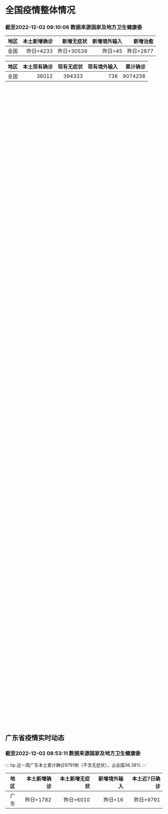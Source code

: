 
# 全国疫情整体情况
### 截至2022-12-02 09:10:06 数据来源国家及地方卫生健康委

|地区|本土新增确诊|新增无症状|新增境外输入|新增治愈|
|:--:|---:|---:|---:|---:|
|全国|昨日+4233|昨日+30539|昨日+45|昨日+2877|

|地区|本土现有确诊|现有无症状|现有境外输入|累计确诊|
|:--:|---:|---:|---:|---:|
|全国|38012|394333|736|9074256|

<ChinaMap :dataList="dataList" :title="title"/>

<div id="chinaDayModify" style="width:100%;height:500px;margin-bottom:10px;"></div>
<div id="chinaAddHistoryData" style="width:100%;height:500px;margin-bottom:10px;"></div>
<div id="chinaNowHistoryData" style="width:100%;height:500px;margin-bottom:10px;"></div>
<div id="chinaTotalHistoryData" style="width:100%;height:500px;margin-bottom:10px;"></div>


## 广东省疫情实时动态
### 截至2022-12-02 08:53:11 数据来源国家及地方卫生健康委

::: tip 近一周广东本土累计确诊9791例（不含无症状），占全国36.38%
:::

|地区|本土新增确诊|本土新增无症状|新增境外输入|本土近7日确诊|
|:--:|---:|---:|---:|---:|
|广东|昨日+1782|昨日+6010|昨日+16|昨日+9791|

<div id="guangdongModify" style="width:100%;height:500px;margin-bottom:10px;"></div>
<div id="guangdongTotalHistory" style="width:100%;height:500px;margin-bottom:10px;"></div>
<div id="guangzhouModifyHistory" style="width:100%;height:500px;margin-bottom:10px;"></div>


<script>
import * as echarts from 'echarts'
export default {
  data(){
    return {
      title: '新增本土确诊',
      dataList: [{name: '台湾', value: 0, addList: []},{name: '香港', value: 0, addList: []},{name: '湖北', value: 20, addList: [{name: '武汉', num: 20},
]},{name: '上海', value: 26, addList: [{name: '浦东', num: 10},
{name: '松江', num: 4},
{name: '嘉定', num: 3},
{name: '闵行', num: 2},
{name: '徐汇', num: 2},
]},{name: '吉林', value: 10, addList: [{name: '松原', num: 1},
]},{name: '广东', value: 1782, addList: [{name: '广州', num: 1468},
{name: '深圳', num: 81},
{name: '佛山', num: 42},
{name: '湛江', num: 31},
{name: '茂名', num: 25},
]},{name: '北京', value: 942, addList: [{name: '朝阳', num: 232},
{name: '通州', num: 127},
{name: '海淀', num: 85},
{name: '东城', num: 83},
{name: '经济开发区', num: 51},
]},{name: '四川', value: 169, addList: [{name: '成都', num: 128},
{name: '外省返川人员', num: 24},
{name: '德阳', num: 7},
{name: '阿坝', num: 2},
{name: '凉山', num: 2},
]},{name: '海南', value: 26, addList: [{name: '海口', num: 6},
{name: '陵水县', num: 4},
{name: '文昌', num: 3},
{name: '东方', num: 3},
{name: '三亚', num: 2},
]},{name: '内蒙古', value: 55, addList: [{name: '呼和浩特', num: 51},
{name: '赤峰', num: 3},
{name: '鄂尔多斯', num: 1},
]},{name: '河南', value: 81, addList: [{name: '郑州', num: 77},
{name: '商丘', num: 2},
{name: '漯河', num: 1},
{name: '安阳', num: 1},
]},{name: '重庆', value: 189, addList: [{name: '九龙坡区', num: 48},
{name: '渝北区', num: 22},
{name: '南岸区', num: 16},
{name: '渝中区', num: 8},
{name: '巴南区', num: 8},
]},{name: '福建', value: 83, addList: [{name: '厦门', num: 26},
{name: '漳州', num: 16},
{name: '三明', num: 10},
{name: '南平', num: 8},
{name: '泉州', num: 7},
]},{name: '陕西', value: 68, addList: [{name: '渭南', num: 44},
{name: '西安', num: 6},
{name: '汉中', num: 6},
{name: '延安', num: 5},
{name: '榆林', num: 4},
]},{name: '黑龙江', value: 87, addList: [{name: '哈尔滨', num: 66},
{name: '齐齐哈尔', num: 9},
{name: '双鸭山', num: 5},
{name: '佳木斯', num: 4},
{name: '牡丹江', num: 2},
]},{name: '山西', value: 193, addList: [{name: '阳泉', num: 87},
{name: '晋城', num: 39},
{name: '长治', num: 20},
{name: '大同', num: 17},
{name: '太原', num: 8},
]},{name: '浙江', value: 114, addList: [{name: '杭州', num: 36},
{name: '绍兴', num: 17},
{name: '宁波', num: 17},
{name: '湖州', num: 15},
{name: '温州', num: 12},
]},{name: '云南', value: 173, addList: [{name: '昆明', num: 51},
{name: '大理', num: 39},
{name: '昭通市', num: 28},
{name: '迪庆州', num: 17},
{name: '红河', num: 14},
]},{name: '山东', value: 42, addList: [{name: '济南', num: 16},
{name: '青岛', num: 10},
{name: '临沂', num: 4},
{name: '淄博', num: 4},
{name: '泰安', num: 3},
]},{name: '江苏', value: 27, addList: [{name: '无锡', num: 6},
{name: '南京', num: 6},
{name: '苏州', num: 5},
{name: '连云港', num: 4},
{name: '泰州', num: 3},
]},{name: '河北', value: 18, addList: [{name: '石家庄', num: 18},
]},{name: '天津', value: 1, addList: [{name: '未公布来源', num: 1},
]},{name: '新疆', value: 11, addList: [{name: '喀什', num: 5},
{name: '和田', num: 4},
{name: '乌鲁木齐', num: 2},
]},{name: '辽宁', value: 49, addList: [{name: '沈阳', num: 31},
{name: '盘锦', num: 4},
{name: '大连', num: 4},
{name: '抚顺', num: 3},
{name: '铁岭', num: 2},
]},{name: '广西', value: 9, addList: [{name: '桂林', num: 7},
{name: '来宾', num: 1},
{name: '贵港', num: 1},
]},{name: '湖南', value: 30, addList: [{name: '长沙', num: 7},
{name: '湘潭', num: 7},
{name: '张家界', num: 4},
{name: '郴州', num: 3},
{name: '娄底', num: 2},
]},{name: '安徽', value: 4, addList: [{name: '宣城', num: 2},
{name: '铜陵', num: 1},
{name: '芜湖', num: 1},
]},{name: '甘肃', value: 0, addList: []},{name: '江西', value: 1, addList: [{name: '九江', num: 1},
]},{name: '西藏', value: 1, addList: [{name: '未公布来源', num: 1},
]},{name: '贵州', value: 12, addList: []},{name: '澳门', value: 0, addList: []},{name: '青海', value: 9, addList: [{name: '未公布来源', num: 9},
]},{name: '宁夏', value: 1, addList: [{name: '固原', num: 1},
]},{name: '南海诸岛', value: 0, addList: []}]
    }
  },
  mounted () {
    const themeObj = {"color":["#2ec7c9","#b6a2de","#5ab1ef","#ffb980","#d87a80","#8d98b3","#e5cf0d","#97b552","#95706d","#dc69aa","#07a2a4","#9a7fd1","#588dd5","#f5994e","#c05050","#59678c","#c9ab00","#7eb00a","#6f5553","#c14089"],"backgroundColor":"rgba(0,0,0,0)","textStyle":{},"title":{"textStyle":{"color":"#008acd"},"subtextStyle":{"color":"#aaaaaa"}},"line":{"itemStyle":{"borderWidth":1},"lineStyle":{"width":2},"symbolSize":3,"symbol":"emptyCircle","smooth":true},"radar":{"itemStyle":{"borderWidth":1},"lineStyle":{"width":2},"symbolSize":3,"symbol":"emptyCircle","smooth":true},"bar":{"itemStyle":{"barBorderWidth":0,"barBorderColor":"#ccc"}},"pie":{"itemStyle":{"borderWidth":0,"borderColor":"#ccc"}},"scatter":{"itemStyle":{"borderWidth":0,"borderColor":"#ccc"}},"boxplot":{"itemStyle":{"borderWidth":0,"borderColor":"#ccc"}},"parallel":{"itemStyle":{"borderWidth":0,"borderColor":"#ccc"}},"sankey":{"itemStyle":{"borderWidth":0,"borderColor":"#ccc"}},"funnel":{"itemStyle":{"borderWidth":0,"borderColor":"#ccc"}},"gauge":{"itemStyle":{"borderWidth":0,"borderColor":"#ccc"}},"candlestick":{"itemStyle":{"color":"#d87a80","color0":"#2ec7c9","borderColor":"#d87a80","borderColor0":"#2ec7c9","borderWidth":1}},"graph":{"itemStyle":{"borderWidth":0,"borderColor":"#ccc"},"lineStyle":{"width":1,"color":"#aaaaaa"},"symbolSize":3,"symbol":"emptyCircle","smooth":true,"color":["#2ec7c9","#b6a2de","#5ab1ef","#ffb980","#d87a80","#8d98b3","#e5cf0d","#97b552","#95706d","#dc69aa","#07a2a4","#9a7fd1","#588dd5","#f5994e","#c05050","#59678c","#c9ab00","#7eb00a","#6f5553","#c14089"],"label":{"color":"#eeeeee"}},"map":{"itemStyle":{"areaColor":"#dddddd","borderColor":"#eeeeee","borderWidth":0.5},"label":{"color":"#d87a80"},"emphasis":{"itemStyle":{"areaColor":"rgba(254,153,78,1)","borderColor":"#444","borderWidth":1},"label":{"color":"rgb(100,0,0)"}}},"geo":{"itemStyle":{"areaColor":"#dddddd","borderColor":"#eeeeee","borderWidth":0.5},"label":{"color":"#d87a80"},"emphasis":{"itemStyle":{"areaColor":"rgba(254,153,78,1)","borderColor":"#444","borderWidth":1},"label":{"color":"rgb(100,0,0)"}}},"categoryAxis":{"axisLine":{"show":true,"lineStyle":{"color":"#008acd"}},"axisTick":{"show":true,"lineStyle":{"color":"#333"}},"axisLabel":{"show":true,"color":"#333"},"splitLine":{"show":false,"lineStyle":{"color":["#eee"]}},"splitArea":{"show":false,"areaStyle":{"color":["rgba(250,250,250,0.3)","rgba(200,200,200,0.3)"]}}},"valueAxis":{"axisLine":{"show":true,"lineStyle":{"color":"#008acd"}},"axisTick":{"show":true,"lineStyle":{"color":"#333"}},"axisLabel":{"show":true,"color":"#333"},"splitLine":{"show":true,"lineStyle":{"color":["#eee"]}},"splitArea":{"show":true,"areaStyle":{"color":["rgba(250,250,250,0.3)","rgba(200,200,200,0.3)"]}}},"logAxis":{"axisLine":{"show":true,"lineStyle":{"color":"#008acd"}},"axisTick":{"show":true,"lineStyle":{"color":"#333"}},"axisLabel":{"show":true,"color":"#333"},"splitLine":{"show":true,"lineStyle":{"color":["#eee"]}},"splitArea":{"show":true,"areaStyle":{"color":["rgba(250,250,250,0.3)","rgba(200,200,200,0.3)"]}}},"timeAxis":{"axisLine":{"show":true,"lineStyle":{"color":"#008acd"}},"axisTick":{"show":true,"lineStyle":{"color":"#333"}},"axisLabel":{"show":true,"color":"#333"},"splitLine":{"show":true,"lineStyle":{"color":["#eee"]}},"splitArea":{"show":false,"areaStyle":{"color":["rgba(250,250,250,0.3)","rgba(200,200,200,0.3)"]}}},"toolbox":{"iconStyle":{"borderColor":"#2ec7c9"},"emphasis":{"iconStyle":{"borderColor":"#18a4a6"}}},"legend":{"textStyle":{"color":"#333333"}},"tooltip":{"axisPointer":{"lineStyle":{"color":"#008acd","width":"1"},"crossStyle":{"color":"#008acd","width":"1"}}},"timeline":{"lineStyle":{"color":"#008acd","width":1},"itemStyle":{"color":"#008acd","borderWidth":1},"controlStyle":{"color":"#008acd","borderColor":"#008acd","borderWidth":0.5},"checkpointStyle":{"color":"#2ec7c9","borderColor":"#2ec7c9"},"label":{"color":"#008acd"},"emphasis":{"itemStyle":{"color":"#a9334c"},"controlStyle":{"color":"#008acd","borderColor":"#008acd","borderWidth":0.5},"label":{"color":"#008acd"}}},"visualMap":{"color":["#5ab1ef","#e0ffff"]},"dataZoom":{"backgroundColor":"rgba(47,69,84,0)","dataBackgroundColor":"#efefff","fillerColor":"rgba(182,162,222,0.2)","handleColor":"#008acd","handleSize":"100%","textStyle":{"color":"#333333"}},"markPoint":{"label":{"color":"#eeeeee"},"emphasis":{"label":{"color":"#eeeeee"}}}}

    echarts.registerTheme('dark', (themeObj))

    this.chartChDay = echarts.init(document.getElementById("chinaDayModify"), "dark")
,this.chartChAdd = echarts.init(document.getElementById("chinaAddHistoryData"), "dark")
,this.chartChNow = echarts.init(document.getElementById("chinaNowHistoryData"), "dark")
,this.chartChTotal = echarts.init(document.getElementById("chinaTotalHistoryData"), "dark")
,this.chartGdMod = echarts.init(document.getElementById("guangdongModify"), "dark")
,this.chartGdTotal = echarts.init(document.getElementById("guangdongTotalHistory"), "dark")
,this.chartGzMod = echarts.init(document.getElementById("guangzhouModifyHistory"), "dark")


    const option_gd_mod = {
      title: {
        text: '广东疫情新增趋势（人）'
      },
      tooltip: {
        trigger: 'axis',
        axisPointer: {
          type: 'cross',
          label: {
            backgroundColor: '#6a7985'
          }
        }
      },
      legend: {
        top: 20,
        data: [{name: '本土新增确诊',icon: 'rect'}, {name: '本土新增无症状',icon: 'rect'},{name: '新增境外输入',icon: 'rect'}]
      },
      grid: {
        left: '3%',
        right: '4%',
        bottom: '3%',
        containLabel: true
      },
      toolbox: {
        feature: {
          saveAsImage: {}
        }
      },
      xAxis: {
        type: 'category',
        boundaryGap: false,
        data: ["10.04","10.05","10.06","10.07","10.08","10.09","10.10","10.11","10.12","10.13","10.14","10.15","10.16","10.17","10.18","10.19","10.20","10.21","10.22","10.23","10.24","10.25","10.26","10.27","10.28","10.29","10.30","10.31","11.01","11.02","11.03","11.04","11.05","11.06","11.07","11.08","11.09","11.10","11.11","11.12","11.13","11.14","11.15","11.16","11.17","11.18","11.19","11.20","11.21","11.22","11.23","11.24","11.25","11.26","11.27","11.28","11.29","11.30","12.01",]
      },
      yAxis: {
        type: 'value'
      },
      series: [
        {
          name: '本土新增确诊',
          type: 'line',
          areaStyle: {},
          emphasis: {
            focus: 'series'
          },
          data: [34,37,41,47,34,31,38,43,36,53,60,35,23,36,50,26,27,19,32,23,33,45,15,27,63,83,291,242,125,103,195,219,252,224,319,592,500,546,760,727,707,586,564,1246,1338,1102,1157,984,781,860,1791,892,991,1386,1347,1168,1518,1599,1782,]
        },
        {
          name: '本土新增无症状',
          type: 'line',
          areaStyle: {},
          emphasis: {
            focus: 'series'
          },
          data: [24,27,34,27,21,24,25,11,17,21,29,29,38,61,48,58,62,74,59,70,62,67,84,88,136,195,468,458,298,356,470,669,1330,1882,2330,2611,2507,2461,2996,3541,3941,5047,6215,8576,9110,8535,8381,8101,8241,7951,7505,7584,7405,7705,7761,7725,7236,6315,6010,]
        },
        {
          name: '新增境外输入',
          type: 'line',
          areaStyle: {},
          emphasis: {
            focus: 'series'
          },
          data: [18,19,27,10,14,27,27,14,17,15,24,18,18,11,12,14,25,17,9,19,12,6,5,11,14,14,8,7,10,12,13,9,21,10,12,16,14,23,9,15,19,19,24,10,20,13,21,38,35,23,19,23,25,23,24,19,11,12,16,]
        }
      ]
    };

    const option_gd_total = {
      title: {
        text: '广东疫情概览（人）'
      },
      tooltip: {
        trigger: 'axis',
        axisPointer: {
          type: 'cross',
          label: {
            backgroundColor: '#6a7985'
          }
        }
      },
      legend: {
        top: 20,
        data: [{name: '累计确诊',icon: 'rect'},{name: '累计治愈',icon: 'rect'}]
      },
      grid: {
        left: '3%',
        right: '4%',
        bottom: '3%',
        containLabel: true
      },
      toolbox: {
        feature: {
          saveAsImage: {}
        }
      },
      xAxis: {
        type: 'category',
        boundaryGap: false,
        data: ["10.04","10.05","10.06","10.07","10.08","10.09","10.10","10.11","10.12","10.13","10.14","10.15","10.16","10.17","10.18","10.19","10.20","10.21","10.22","10.23","10.24","10.25","10.26","10.27","10.28","10.29","10.30","10.31","11.01","11.02","11.03","11.04","11.05","11.06","11.07","11.08","11.09","11.10","11.11","11.12","11.13","11.14","11.15","11.16","11.17","11.18","11.19","11.20","11.21","11.22","11.23","11.24","11.25","11.26","11.27","11.28","11.29","11.30","12.01",]
      },
      yAxis: {
        type: 'value'
      },
      series: [
        {
          name: '累计确诊',
          type: 'line',
          areaStyle: {},
          emphasis: {
            focus: 'series'
          },
          data: [10229,10285,10353,10410,10458,10516,10581,10638,10691,10759,10843,10896,10947,10994,11056,11106,11138,11174,11215,11257,11302,11353,11373,11411,11488,11585,11884,12133,12268,12383,12591,12819,13092,13336,13657,14264,14779,15348,16117,16859,17585,18190,18778,20034,21392,22507,23685,24707,25523,26406,28216,29131,30147,31556,32927,34114,35643,37254,38666,]
        },
        {
          name: '累计治愈',
          type: 'line',
          areaStyle: {},
          emphasis: {
            focus: 'series'
          },
          data: [9529,9529,9877,9877,9877,9972,10007,10048,10091,10127,10127,10127,10178,10239,10298,10298,10298,10298,10298,10298,10298,10298,10298,10298,10298,10298,10298,10298,10298,10298,10298,10298,10298,10298,10298,11470,11470,11470,11470,11470,11470,11470,11470,11470,11470,11470,11470,11470,11470,11470,11470,11470,11470,11470,11470,11470,22472,22472,24794,]
        }
      ]
    };

    const option_gz_mod = {
      title: {
        text: '广州疫情新增趋势（人）'
      },
      tooltip: {
        trigger: 'axis',
        axisPointer: {
          type: 'cross',
          label: {
            backgroundColor: '#6a7985'
          }
        }
      },
      legend: {
        top: 20,
        data: [{name: '本土新增确诊',icon: 'rect'},{name: '本土新增无症状',icon: 'rect'}]
      },
      grid: {
        left: '3%',
        right: '4%',
        bottom: '3%',
        containLabel: true
      },
      toolbox: {
        feature: {
          saveAsImage: {}
        }
      },
      xAxis: {
        type: 'category',
        boundaryGap: false,
        data: ["1004","1005","1006","1007","1008","1009","1010","1011","1012","1013","1014","1015","1016","1017","1018","1019","1020","1021","1022","1023","1024","1025","1026","1027","1028","1029","1030","1031","1101","1102","1103","1104","1105","1106","1107","1108","1109","1110","1111","1112","1113","1114","1115","1116","1117","1118","1119","1120","1121","1122","1123","1124","1125","1126","1127","1128","1129","1130","1201",]
      },
      yAxis: {
        type: 'value'
      },
      series: [
        {
          name: '本土新增确诊',
          type: 'line',
          areaStyle: {},
          emphasis: {
            focus: 'series'
          },
          data: [12,14,21,17,18,5,13,6,10,25,23,20,3,16,22,6,10,12,18,16,22,27,11,19,54,66,232,190,85,83,149,168,183,158,232,478,423,466,694,662,656,552,509,1189,1241,983,1050,882,681,722,1645,734,824,1177,1129,959,1236,1313,1468,]
        },
        {
          name: '本土新增无症状',
          type: 'line',
          areaStyle: {},
          emphasis: {
            focus: 'series'
          },
          data: [5,13,8,12,9,15,1,2,7,3,8,16,27,43,31,44,46,46,39,53,43,46,39,46,85,125,295,289,253,323,430,635,1259,1813,2263,2546,2430,2358,2921,3464,3876,4977,6138,8486,8989,8444,8234,7885,7957,7735,7192,7267,7058,7266,7166,6993,6454,5629,5185,]
        }
      ]
    };

    const option_ch_day  = {
      series: [
        {
          type: 'treemap',
          data: [
            {
              name: '本土新增确诊昨日+4233',
              value: 4233,
            },
            {
              name: '新增无症状昨日+30539',
              value: 30539,
            },
            {
              name: '新增境外输入昨日+45',
              value: 45,
            },
            {
              name: '新增治愈昨日+2877',
              value: 2877,
            },
          ]
        }
      ]
    };

    const option_ch_add = {
      title: {
        text: '新增疫情整体走势'
      },
      tooltip: {
        trigger: 'axis',
        axisPointer: {
          type: 'cross',
          label: {
            backgroundColor: '#6a7985'
          }
        }
      },
      legend: {
        top: 20,
        data: [{name: '本土确诊',icon: 'rect'}, {name: '无症状感染',icon: 'rect'},{name: '新增境外输入',icon: 'rect'}]
      },
      grid: {
        left: '3%',
        right: '4%',
        bottom: '3%',
        containLabel: true
      },
      toolbox: {
        feature: {
          saveAsImage: {}
        }
      },
      xAxis: {
        type: 'category',
        boundaryGap: false,
        data: ["10.02","10.03","10.04","10.05","10.06","10.07","10.08","10.09","10.10","10.11","10.12","10.13","10.14","10.15","10.16","10.17","10.18","10.19","10.20","10.21","10.22","10.23","10.24","10.25","10.26","10.27","10.28","10.29","10.30","10.31","11.01","11.02","11.03","11.04","11.05","11.06","11.07","11.08","11.09","11.10","11.11","11.12","11.13","11.14","11.15","11.16","11.17","11.18","11.19","11.20","11.21","11.22","11.23","11.24","11.25","11.26","11.27","11.28","11.29","11.30","12.01",]
      },
      yAxis: {
        type: 'value'
      },
      series: [
        {
          name: '本土确诊',
          type: 'line',
          areaStyle: {},
          emphasis: {
            focus: 'series'
          },
          data: [189,250,223,183,216,447,441,373,427,374,322,249,291,174,182,208,204,164,158,159,155,173,205,297,193,214,324,353,479,498,409,531,704,596,526,535,843,1294,1133,1150,1452,1675,1747,1621,1568,2328,2276,2055,2204,2277,2145,2641,3927,3041,3405,3648,3748,3561,4236,4080,4233,]
        },
        {
          name: '无症状感染',
          type: 'line',
          areaStyle: {},
          emphasis: {
            focus: 'series'
          },
          data: [466,626,747,1005,1267,1301,1307,1566,1662,1386,1154,1010,900,668,534,587,630,643,638,658,683,751,875,944,924,1123,1153,1566,2220,2221,2346,2669,3167,3063,3894,4961,6632,6882,7691,9385,10351,13086,14325,16151,18491,20804,22853,22208,22011,24547,25754,26242,27517,29654,31504,35858,36304,34860,33376,31720,30539,]
        },
        {
          name: '新增境外输入',
          type: 'line',
          areaStyle: {},
          emphasis: {
            focus: 'series'
          },
          data: [51,57,50,46,72,54,62,61,64,43,50,64,70,70,63,42,43,47,56,56,52,48,41,41,38,48,53,48,42,49,56,50,53,61,62,34,47,52,52,59,52,36,47,40,55,60,86,82,63,88,80,78,83,62,69,61,74,63,52,70,45,]
        }
      ]
    };

    const option_ch_now = {
      title: {
        text: '现有疫情整体走势'
      },
      tooltip: {
        trigger: 'axis',
        axisPointer: {
          type: 'cross',
          label: {
            backgroundColor: '#6a7985'
          }
        }
      },
      legend: {
        top: 20,
        data: [{name: '本土确诊',icon: 'rect'}, {name: '无症状感染',icon: 'rect'},{name: '新增境外输入',icon: 'rect'}]
      },
      grid: {
        left: '3%',
        right: '4%',
        bottom: '3%',
        containLabel: true
      },
      toolbox: {
        feature: {
          saveAsImage: {}
        }
      },
      xAxis: {
        type: 'category',
        boundaryGap: false,
        data: ["10.02","10.03","10.04","10.05","10.06","10.07","10.08","10.09","10.10","10.11","10.12","10.13","10.14","10.15","10.16","10.17","10.18","10.19","10.20","10.21","10.22","10.23","10.24","10.25","10.26","10.27","10.28","10.29","10.30","10.31","11.01","11.02","11.03","11.04","11.05","11.06","11.07","11.08","11.09","11.10","11.11","11.12","11.13","11.14","11.15","11.16","11.17","11.18","11.19","11.20","11.21","11.22","11.23","11.24","11.25","11.26","11.27","11.28","11.29","11.30","12.01",]
      },
      yAxis: {
        type: 'value'
      },
      series: [
        {
          name: '本土确诊',
          type: 'line',
          areaStyle: {},
          emphasis: {
            focus: 'series'
          },
          data: [2306,2341,2261,2263,2329,2666,2977,3240,3460,3637,3779,3824,3906,3854,3808,3777,3677,3595,3529,3362,3245,3179,3062,3127,3104,3107,3252,3440,3751,4101,4324,4641,5070,5473,5792,6113,6742,7801,8635,9385,10387,11647,12855,13935,14820,16631,17901,19102,20202,21550,22606,23923,26090,27429,28985,30646,32348,33190,34851,36571,38012,]
        },
        {
          name: '无症状感染',
          type: 'line',
          areaStyle: {},
          emphasis: {
            focus: 'series'
          },
          data: [623,629,615,620,628,633,641,646,644,623,618,632,657,650,655,636,635,623,624,624,629,605,592,578,562,551,549,547,527,537,530,523,527,530,532,504,502,512,520,530,532,528,534,538,525,541,576,607,627,660,690,707,723,735,760,764,781,777,765,776,736,]
        },
        {
          name: '新增境外输入',
          type: 'line',
          areaStyle: {},
          emphasis: {
            focus: 'series'
          },
          data: [8814,8449,8109,8069,8744,9419,10193,11206,11944,12805,13455,13998,14442,14606,14679,14750,14715,14774,14658,14360,14193,14094,14026,14399,14475,14817,15140,15931,17538,19036,20631,22423,24734,26924,30018,34158,39861,45493,51292,59141,67715,79170,91603,105362,120524,136643,154412,172048,188616,207376,226934,245895,264312,281195,299495,318626,340796,360424,375154,386771,394333,]
        }
      ]
    };

    const option_ch_total = {
      title: {
        text: '累计疫情整体走势'
      },
      tooltip: {
        trigger: 'axis',
        axisPointer: {
          type: 'cross',
          label: {
            backgroundColor: '#6a7985'
          }
        }
      },
      legend: {
        top: 20,
        data: [{name: '确诊(含港澳台)', con: 'rect'}, {name: '死亡(含港澳台)',icon: 'rect'}]
      },
      grid: {
        left: '3%',
        right: '4%',
        bottom: '3%',
        containLabel: true
      },
      toolbox: {
        feature: {
          saveAsImage: {}
        }
      },
      xAxis: {
        type: 'category',
        boundaryGap: false,
        data: ["10.02","10.03","10.04","10.05","10.06","10.07","10.08","10.09","10.10","10.11","10.12","10.13","10.14","10.15","10.16","10.17","10.18","10.19","10.20","10.21","10.22","10.23","10.24","10.25","10.26","10.27","10.28","10.29","10.30","10.31","11.01","11.02","11.03","11.04","11.05","11.06","11.07","11.08","11.09","11.10","11.11","11.12","11.13","11.14","11.15","11.16","11.17","11.18","11.19","11.20","11.21","11.22","11.23","11.24","11.25","11.26","11.27","11.28","11.29","11.30","12.01",]
      },
      yAxis: {
        type: 'value'
      },
      series: [
        {
          name: '确诊(含港澳台)',
          type: 'line',
          areaStyle: {},
          emphasis: {
            focus: 'series'
          },
          data: [7215114,7249310,7299603,7355347,7402656,7454504,7499946,7499946,7578751,7621171,7621171,7621171,7778306,7822739,7865269,7895059,7895059,7895059,8026778,8064765,8101522,8137786,8137786,8137786,8246496,8283181,8318921,8352484,8385213,8409023,8444367,8478830,8510115,8538758,8565587,8591083,8609153,8635852,8662662,8686925,8709454,8731122,8752310,8771347,8792321,8818365,8841863,8862956,8882454,8901981,8917011,8938818,8961750,8981987,9000592,9018455,9036539,9051741,9074256,9074256,9074256,]
        },
        {
          name: '死亡(含港澳台)',
          type: 'line',
          areaStyle: {},
          emphasis: {
            focus: 'series'
          },
          data: [26568,26609,21422,26706,26769,26823,26823,26823,26823,26823,26823,26823,26823,26823,26823,26823,26823,26823,26823,26823,26823,26823,26823,26823,26823,26823,26823,26823,26823,26823,26823,26823,26823,26823,26823,26823,28900,28939,28939,28939,28939,28939,28939,28939,28939,28939,28939,28939,28939,28939,28939,28939,28939,28939,28939,28939,28939,28939,28939,28939,28939,]
        }
      ]
    };

    this.chartGdMod.setOption(option_gd_mod);
    this.chartGdTotal.setOption(option_gd_total);
    this.chartGzMod.setOption(option_gz_mod);
    this.chartChDay.setOption(option_ch_day);
    this.chartChAdd.setOption(option_ch_add);
    this.chartChNow.setOption(option_ch_now);
    this.chartChTotal.setOption(option_ch_total);

    window.onresize = () => {
      this.chartGdMod.resize()
      this.chartGdTotal.resize()
      this.chartGzMod.resize()
      this.chartChDay.resize()
      this.chartChAdd.resize()
      this.chartChNow.resize()
      this.chartChTotal.resize()
    }
  }
}
</script>

## 广东省各地区疫情情况

::: danger 1400个中高风险地区
:::

|地区|本土新增确诊|本土新增无症状|本土近7日确诊|中高风险地区|
|:--:|---:|---:|---:|---:|
|广州|+1468|+5185|+8106|+611|
|深圳|+81|+94|+436|+236|
|佛山|+42|+275|+215|+5|
|湛江|+31|+26|+258|+57|
|茂名|+25|+6|+70|+15|
|肇庆|+23|+12|+121|+10|
|惠州|+21|+28|+76|+43|
|汕头|+20|+11|+50|+2|
|河源|+15|+18|+35|+9|
|中山|+13|+84|+37|+179|
|云浮|+10|+1|+15|0|
|韶关|+8|+3|+54|+3|
|清远|+7|+38|+50|+21|
|江门|+5|+14|+49|+13|
|阳江|+5|+2|+18|0|
|潮州|+4|+13|+13|+2|
|珠海|+3|+20|+42|+5|
|梅州|+1|+15|+1|0|
|东莞|0|+90|+143|+146|
|揭阳|0|+66|0|+43|
|汕尾|0|+9|+2|0|


## 广东疫情热点动态

  
### 12-02 09:11
::: tip 12月1日深圳新增81例确诊病例和94例无症状感染者
12月1日0-24时，深圳新增81例新冠肺炎确诊病例和94例新冠病毒无症状感染者。其中，在集中隔离观察人员中发现57例，在居家隔离医学观察人员中发现28例，在闭环管理的重点人员筛查中发现26例，在高风...

信息来源：南方都市报

[阅读全文](https://h5.baike.qq.com/mobile/landing.html?docid=20221202A01AQP00&isNews=1&adtag=wxjk.yqssc.yqdt)
:::

### 12-02 09:02
::: tip 汕尾陆丰新增1名新冠肺炎初筛阳性感染者
12月1日，汕尾陆丰市在重点地区返陆居家隔离人员中发现1例核酸检测初筛阳性个案。现将其主要在陆活动轨迹通报如下：初筛阳性人员，男，居住在陆丰市城东街道磨海村社委会埔田村。11月29日18:17-19:...

信息来源：南方PLUS

[阅读全文](https://h5.baike.qq.com/mobile/landing.html?docid=20221202A0179P00&isNews=1&adtag=wxjk.yqssc.yqdt)
:::

### 12-02 08:53
::: tip 广东新增本土确诊病例958例、本土无症状感染者6010例
据广东省卫健委微信公众号消息，12月1日0-24时，广东全省新增本土确诊病例958例(广州654例，深圳81例，珠海2例，汕头19例，佛山42例，韶关8例，河源15例，惠州21例，中山13例，江门5例...

信息来源：北京青年报官网

[阅读全文](https://h5.baike.qq.com/mobile/landing.html?docid=20221202A015CW00&isNews=1&adtag=wxjk.yqssc.yqdt)
:::

### 12-02 08:04
::: tip 疫情防控应续保希望与信心
中新社北京12月1日电 题：疫情防控应续保希望与信心作者 徐皇冠入冬以来，中国国内本土疫情形势仍严峻复杂且出现新变化，在关键时期和吃劲阶段，更要理性认识，坚定信心，行稳致远。十里崎岖半里平，一峰才送一...

信息来源：中国青年网

[阅读全文](https://h5.baike.qq.com/mobile/landing.html?docid=20221202A00VUY00&isNews=1&adtag=wxjk.yqssc.yqdt)
:::

### 12-02 00:03
::: tip 茂名第5号通告：树立每个人都是自己健康第一责任人的意识
12月1日，茂名市新型冠状病毒肺炎疫情防控指挥部办公室发布2022年第5号通告，按照国务院应对新型冠状病毒肺炎疫情联防联控机制综合组《新型冠状病毒肺炎防控方案（第九版）》《关于进一步优化新冠肺炎疫情防...

信息来源：南方PLUS

[阅读全文](https://h5.baike.qq.com/mobile/landing.html?docid=20221202A0014F00&isNews=1&adtag=wxjk.yqssc.yqdt)
:::

### 12-02 08:40
::: tip 2022年12月2日广东省新冠肺炎疫情情况
                                                        　　12月1日0-24时，全省新增本土确诊病例958例（广州654例，深圳81例，珠海2...

信息来源：广东省卫生健康委员会

[阅读全文](https://h5.baike.qq.com/mobile/landing.html?docid=WJW20221202QWD7OYG6&isNews=1&adtag=wxjk.yqssc.yqdt)
:::

### 12-01 23:23
::: tip 深圳市龙华区多地调整疫情防控风险等级
深圳市龙华区新型冠状病毒肺炎疫情防控指挥部办公室通告（第257号）根据当前我区疫情防控工作需要，按照国务院应对新型冠状病毒肺炎疫情联防联控机制综合组《新型冠状病毒肺炎防控方案(第九版)》和《关于进一步...

信息来源：北京日报客户端

[阅读全文](https://h5.baike.qq.com/mobile/landing.html?docid=20221201A09YEZ00&isNews=1&adtag=wxjk.yqssc.yqdt)
:::

### 12-01 22:06
::: tip 1日0-12时，深圳新增23例确诊病例和37例无症状感染者
文/羊城晚报全媒体记者 郑明达12月1日下午，深圳市举行疫情防控新闻发布会。记者从会上获悉，12月1日0-12时，深圳新增23例诊断为新冠肺炎确诊病例和37例诊断为新冠病毒无症状感染者。深圳市卫生健康...

信息来源：羊城派

[阅读全文](https://h5.baike.qq.com/mobile/landing.html?docid=20221201A09HL200&isNews=1&adtag=wxjk.yqssc.yqdt)
:::

### 12-01 21:08
::: tip 广州出台专项政策措施 打出“战疫情、稳经济”组合拳
中国青年报客户端广州12月1日电（中青报·中青网记者 林洁）今天，在广州疫情防控新闻发布会上，广州市发展改革委副主任陈旭表示，广州努力加大市场主体帮扶力度。1至10月，广州市税务部门合计办理新增减税降...

信息来源：中国青年报

[阅读全文](https://h5.baike.qq.com/mobile/landing.html?docid=20221201A08YKW00&isNews=1&adtag=wxjk.yqssc.yqdt)
:::

### 12-01 21:03
::: tip 深圳落实疫苗接种，高风险岗位工作人员应全部接种加强针
12月1日，深圳市举行疫情防控新闻发布会。深圳市工业和信息化局党组成员、二级巡视员胡晓清介绍，工业和信息化局认真落实工业、企业、园区疫情防控主体责任，做好疫情防控自我管理，切实做好以下几项措施，最大限...

信息来源：南方PLUS

[阅读全文](https://h5.baike.qq.com/mobile/landing.html?docid=20221201A08W7W00&isNews=1&adtag=wxjk.yqssc.yqdt)
:::


## 广州疫情热点动态

  
### 12-02 08:04
::: tip 疫情防控应续保希望与信心
中新社北京12月1日电 题：疫情防控应续保希望与信心作者 徐皇冠入冬以来，中国国内本土疫情形势仍严峻复杂且出现新变化，在关键时期和吃劲阶段，更要理性认识，坚定信心，行稳致远。十里崎岖半里平，一峰才送一...

信息来源：中国青年网

[阅读全文](https://h5.baike.qq.com/mobile/landing.html?docid=20221202A00VUY00&isNews=1&adtag=wxjk.yqssc.yqdt)
:::

### 12-02 09:11
::: tip 12月1日深圳新增81例确诊病例和94例无症状感染者
12月1日0-24时，深圳新增81例新冠肺炎确诊病例和94例新冠病毒无症状感染者。其中，在集中隔离观察人员中发现57例，在居家隔离医学观察人员中发现28例，在闭环管理的重点人员筛查中发现26例，在高风...

信息来源：南方都市报

[阅读全文](https://h5.baike.qq.com/mobile/landing.html?docid=20221202A01AQP00&isNews=1&adtag=wxjk.yqssc.yqdt)
:::

### 12-02 09:02
::: tip 汕尾陆丰新增1名新冠肺炎初筛阳性感染者
12月1日，汕尾陆丰市在重点地区返陆居家隔离人员中发现1例核酸检测初筛阳性个案。现将其主要在陆活动轨迹通报如下：初筛阳性人员，男，居住在陆丰市城东街道磨海村社委会埔田村。11月29日18:17-19:...

信息来源：南方PLUS

[阅读全文](https://h5.baike.qq.com/mobile/landing.html?docid=20221202A0179P00&isNews=1&adtag=wxjk.yqssc.yqdt)
:::

### 12-02 08:53
::: tip 广东新增本土确诊病例958例、本土无症状感染者6010例
据广东省卫健委微信公众号消息，12月1日0-24时，广东全省新增本土确诊病例958例(广州654例，深圳81例，珠海2例，汕头19例，佛山42例，韶关8例，河源15例，惠州21例，中山13例，江门5例...

信息来源：北京青年报官网

[阅读全文](https://h5.baike.qq.com/mobile/landing.html?docid=20221202A015CW00&isNews=1&adtag=wxjk.yqssc.yqdt)
:::

### 12-02 00:03
::: tip 茂名第5号通告：树立每个人都是自己健康第一责任人的意识
12月1日，茂名市新型冠状病毒肺炎疫情防控指挥部办公室发布2022年第5号通告，按照国务院应对新型冠状病毒肺炎疫情联防联控机制综合组《新型冠状病毒肺炎防控方案（第九版）》《关于进一步优化新冠肺炎疫情防...

信息来源：南方PLUS

[阅读全文](https://h5.baike.qq.com/mobile/landing.html?docid=20221202A0014F00&isNews=1&adtag=wxjk.yqssc.yqdt)
:::

### 12-02 08:40
::: tip 2022年12月2日广东省新冠肺炎疫情情况
                                                        　　12月1日0-24时，全省新增本土确诊病例958例（广州654例，深圳81例，珠海2...

信息来源：广东省卫生健康委员会

[阅读全文](https://h5.baike.qq.com/mobile/landing.html?docid=WJW20221202QWD7OYG6&isNews=1&adtag=wxjk.yqssc.yqdt)
:::

### 12-01 23:23
::: tip 深圳市龙华区多地调整疫情防控风险等级
深圳市龙华区新型冠状病毒肺炎疫情防控指挥部办公室通告（第257号）根据当前我区疫情防控工作需要，按照国务院应对新型冠状病毒肺炎疫情联防联控机制综合组《新型冠状病毒肺炎防控方案(第九版)》和《关于进一步...

信息来源：北京日报客户端

[阅读全文](https://h5.baike.qq.com/mobile/landing.html?docid=20221201A09YEZ00&isNews=1&adtag=wxjk.yqssc.yqdt)
:::

### 12-01 22:06
::: tip 1日0-12时，深圳新增23例确诊病例和37例无症状感染者
文/羊城晚报全媒体记者 郑明达12月1日下午，深圳市举行疫情防控新闻发布会。记者从会上获悉，12月1日0-12时，深圳新增23例诊断为新冠肺炎确诊病例和37例诊断为新冠病毒无症状感染者。深圳市卫生健康...

信息来源：羊城派

[阅读全文](https://h5.baike.qq.com/mobile/landing.html?docid=20221201A09HL200&isNews=1&adtag=wxjk.yqssc.yqdt)
:::

### 12-01 21:08
::: tip 广州出台专项政策措施 打出“战疫情、稳经济”组合拳
中国青年报客户端广州12月1日电（中青报·中青网记者 林洁）今天，在广州疫情防控新闻发布会上，广州市发展改革委副主任陈旭表示，广州努力加大市场主体帮扶力度。1至10月，广州市税务部门合计办理新增减税降...

信息来源：中国青年报

[阅读全文](https://h5.baike.qq.com/mobile/landing.html?docid=20221201A08YKW00&isNews=1&adtag=wxjk.yqssc.yqdt)
:::

### 12-01 21:03
::: tip 深圳落实疫苗接种，高风险岗位工作人员应全部接种加强针
12月1日，深圳市举行疫情防控新闻发布会。深圳市工业和信息化局党组成员、二级巡视员胡晓清介绍，工业和信息化局认真落实工业、企业、园区疫情防控主体责任，做好疫情防控自我管理，切实做好以下几项措施，最大限...

信息来源：南方PLUS

[阅读全文](https://h5.baike.qq.com/mobile/landing.html?docid=20221201A08W7W00&isNews=1&adtag=wxjk.yqssc.yqdt)
:::

